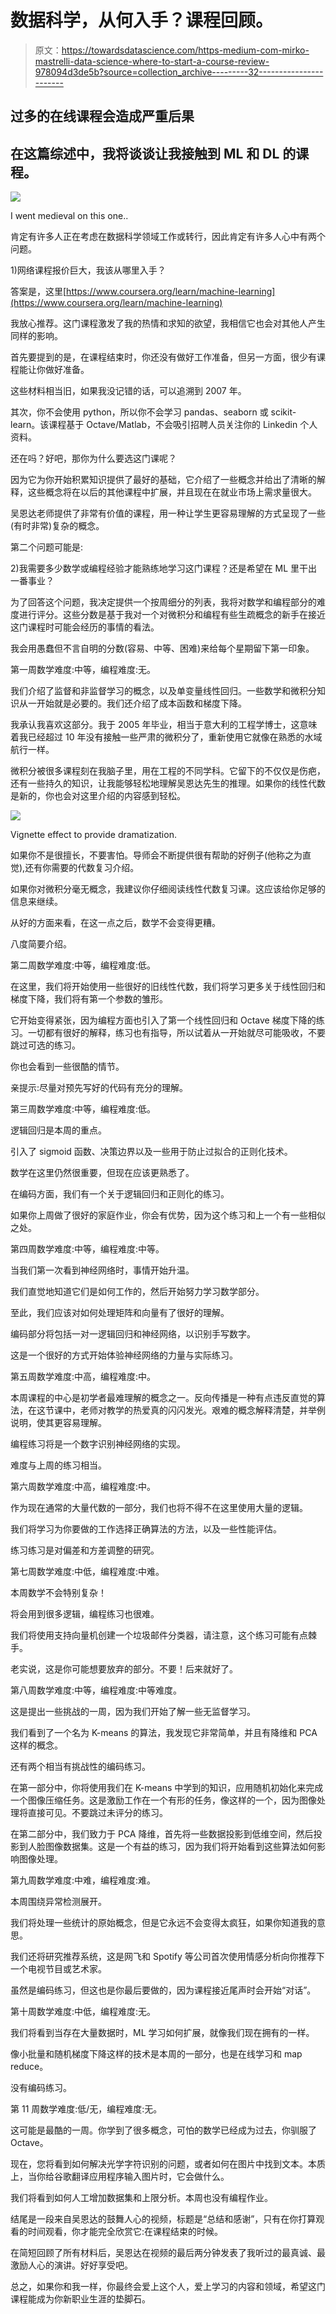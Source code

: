 # 数据科学，从何入手？课程回顾。

> 原文：<https://towardsdatascience.com/https-medium-com-mirko-mastrelli-data-science-where-to-start-a-course-review-978094d3de5b?source=collection_archive---------32----------------------->

## 过多的在线课程会造成严重后果

## 在这篇综述中，我将谈谈让我接触到 ML 和 DL 的课程。

![](img/bdb6a5ad2c62643495332c253e609349.png)

I went medieval on this one..

肯定有许多人正在考虑在数据科学领域工作或转行，因此肯定有许多人心中有两个问题。

1)网络课程报价巨大，我该从哪里入手？

答案是，这里[https://www.coursera.org/learn/machine-learning](https://www.coursera.org/learn/machine-learning)

我放心推荐。这门课程激发了我的热情和求知的欲望，我相信它也会对其他人产生同样的影响。

首先要提到的是，在课程结束时，你还没有做好工作准备，但另一方面，很少有课程能让你做好准备。

这些材料相当旧，如果我没记错的话，可以追溯到 2007 年。

其次，你不会使用 python，所以你不会学习 pandas、seaborn 或 scikit-learn。该课程基于 Octave/Matlab，不会吸引招聘人员关注你的 Linkedin 个人资料。

还在吗？好吧，那你为什么要选这门课呢？

因为它为你开始积累知识提供了最好的基础，它介绍了一些概念并给出了清晰的解释，这些概念将在以后的其他课程中扩展，并且现在在就业市场上需求量很大。

吴恩达老师提供了非常有价值的课程，用一种让学生更容易理解的方式呈现了一些(有时非常)复杂的概念。

第二个问题可能是:

2)我需要多少数学或编程经验才能熟练地学习这门课程？还是希望在 ML 里干出一番事业？

为了回答这个问题，我决定提供一个按周细分的列表，我将对数学和编程部分的难度进行评分。这些分数是基于我对一个对微积分和编程有些生疏概念的新手在接近这门课程时可能会经历的事情的看法。

我会用愚蠢但不言自明的分数(容易、中等、困难)来给每个星期留下第一印象。

第一周数学难度:中等，编程难度:无。

我们介绍了监督和非监督学习的概念，以及单变量线性回归。一些数学和微积分知识从一开始就是必要的。我们还介绍了成本函数和梯度下降。

我承认我喜欢这部分。我于 2005 年毕业，相当于意大利的工程学博士，这意味着我已经超过 10 年没有接触一些严肃的微积分了，重新使用它就像在熟悉的水域航行一样。

微积分被很多课程刻在我脑子里，用在工程的不同学科。它留下的不仅仅是伤疤，还有一些持久的知识，让我能够轻松地理解吴恩达先生的推理。如果你的线性代数是新的，你也会对这里介绍的内容感到轻松。

![](img/4d3a6099184fa277121addd9e233782f.png)

Vignette effect to provide dramatization.

如果你不是很擅长，不要害怕。导师会不断提供很有帮助的好例子(他称之为直觉),还有你需要的代数复习介绍。

如果你对微积分毫无概念，我建议你仔细阅读线性代数复习课。这应该给你足够的信息来继续。

从好的方面来看，在这一点之后，数学不会变得更糟。

八度简要介绍。

第二周数学难度:中等，编程难度:低。

在这里，我们将开始使用一些很好的旧线性代数，我们将学习更多关于线性回归和梯度下降，我们将有第一个参数的雏形。

它开始变得紧张，因为编程方面也引入了第一个线性回归和 Octave 梯度下降的练习。一切都有很好的解释，练习也有指导，所以试着从一开始就尽可能吸收，不要跳过可选的练习。

你也会看到一些很酷的情节。

亲提示:尽量对预先写好的代码有充分的理解。

第三周数学难度:中等，编程难度:低。

逻辑回归是本周的重点。

引入了 sigmoid 函数、决策边界以及一些用于防止过拟合的正则化技术。

数学在这里仍然很重要，但现在应该更熟悉了。

在编码方面，我们有一个关于逻辑回归和正则化的练习。

如果你上周做了很好的家庭作业，你会有优势，因为这个练习和上一个有一些相似之处。

第四周数学难度:中等，编程难度:中等。

当我们第一次看到神经网络时，事情开始升温。

我们直觉地知道它们是如何工作的，然后开始努力学习数学部分。

至此，我们应该对如何处理矩阵和向量有了很好的理解。

编码部分将包括一对一逻辑回归和神经网络，以识别手写数字。

这是一个很好的方式开始体验神经网络的力量与实际练习。

第五周数学难度:中高，编程难度:中。

本周课程的中心是初学者最难理解的概念之一。反向传播是一种有点违反直觉的算法，在这节课中，老师对教学的热爱真的闪闪发光。艰难的概念解释清楚，并举例说明，使其更容易理解。

编程练习将是一个数字识别神经网络的实现。

难度与上周的练习相当。

第六周数学难度:中高，编程难度:中。

作为现在通常的大量代数的一部分，我们也将不得不在这里使用大量的逻辑。

我们将学习为你要做的工作选择正确算法的方法，以及一些性能评估。

练习练习是对偏差和方差调整的研究。

第七周数学难度:中低，编程难度:中难。

本周数学不会特别复杂！

将会用到很多逻辑，编程练习也很难。

我们将使用支持向量机创建一个垃圾邮件分类器，请注意，这个练习可能有点棘手。

老实说，这是你可能想要放弃的部分。不要！后来就好了。

第八周数学难度:中等，编程难度:中等难度。

这是提出一些挑战的一周，因为我们开始了解一些无监督学习。

我们看到了一个名为 K-means 的算法，我发现它非常简单，并且有降维和 PCA 这样的概念。

还有两个相当有挑战性的编码练习。

在第一部分中，你将使用我们在 K-means 中学到的知识，应用随机初始化来完成一个图像压缩任务。这是激励工作在一个有形的任务，像这样的一个，因为图像处理将直接可见。不要跳过未评分的练习。

在第二部分中，我们致力于 PCA 降维，首先将一些数据投影到低维空间，然后投影到人脸图像数据集。这是一个有益的练习，因为我们将开始看到这些算法如何影响图像处理。

第九周数学难度:中难，编程难度:难。

本周围绕异常检测展开。

我们将处理一些统计的原始概念，但是它永远不会变得太疯狂，如果你知道我的意思。

我们还将研究推荐系统，这是网飞和 Spotify 等公司首次使用情感分析向你推荐下一个电视节目或艺术家。

虽然是编码练习，但这也是你最后要做的，因为课程接近尾声时会开始“对话”。

第十周数学难度:中低，编程难度:无。

我们将看到当存在大量数据时，ML 学习如何扩展，就像我们现在拥有的一样。

像小批量和随机梯度下降这样的技术是本周的一部分，也是在线学习和 map reduce。

没有编码练习。

第 11 周数学难度:低/无，编程难度:无。

这可能是最酷的一周。你学到了很多概念，可怕的数学已经成为过去，你驯服了 Octave。

现在，您将看到如何解决光学字符识别的问题，或者如何在图片中找到文本。本质上，当你给谷歌翻译应用程序输入图片时，它会做什么。

我们将看到如何人工增加数据集和上限分析。本周也没有编程作业。

结尾是一段来自吴恩达的鼓舞人心的视频，标题是“总结和感谢”，只有在你打算观看的时间观看，你才能完全欣赏它:在课程结束的时候。

在简短回顾了所有材料后，吴恩达在视频的最后两分钟发表了我听过的最真诚、最激励人心的演讲。好好享受吧。

总之，如果你和我一样，你最终会爱上这个人，爱上学习的内容和领域，希望这门课程能成为你新职业生涯的垫脚石。